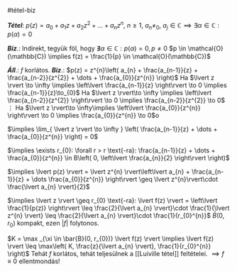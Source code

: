 #tétel-biz 

***Tétel***: $p(z) = a_{0} + a_{1}z + a_{2}z^{2} + \dots + a_{n} z^{n}$, $n\ge 1$, $a_{n}\ne_{0}$, $a_{j} \in \mathbb{C} \implies \exists \alpha \in\mathbb{C}: p(\alpha) = 0$

***Biz***.: Indirekt, tegyük föl, hogy $\nexists \alpha \in \mathbb{C}: p(\alpha) =0, p \neq 0$
$p \in \mathcal{O}(\mathbb{C}) \implies f(z) = \frac{1}{p} \in \mathcal{O}(\mathbb{C})$

***Áll***.: $f$ korlátos.
***Biz***.: $p(z) = z^{n}\left( a_{n} + \frac{a_{n-1}}{z} + \frac{a_{n-2}}{z^{2}} + \dots + \frac{a_{0}}{z^{n}} \right)$
Ha $\lvert z \rvert \to \infty \implies \left\lvert  \frac{a_{n-1}}{z}  \right\rvert \to 0 \implies \frac{a_{n-1}}{z}\to_{0}$
Ha $\lvert z \rvert\to \infty \implies \left\lvert  \frac{a_{n-2}}{z^{2}}  \right\rvert \to 0 \implies   \frac{a_{n-2}}{z^{2}}   \to 0$
$\vdots$
Ha $\lvert z \rvert\to \infty\implies \left\lvert  \frac{a_{0}}{z^{n}}  \right\rvert \to 0 \implies \frac{a_{0}}{z^{n}} \to 0$o

$\implies \lim_{ \lvert z \rvert \to \infty } \left( \frac{a_{n-1}}{z} + \dots + \frac{a_{0}}{z^{n}} \right) = 0$

$\implies \exists r_{0}: \forall r > r \text{-ra}: \frac{a_{n-1}}{z} + \dots + \frac{a_{0}}{z^{n}} \in B\left( 0, \left\lvert  \frac{a_{n}}{2}  \right\rvert \right)$


$\implies \lvert p(z) \rvert = \lvert z^{n} \rvert\left\lvert  a_{n} + \frac{a_{n-1}}{z} + \dots \frac{a_{0}}{z^{n}} \right\rvert \geq \lvert z^{n}\rvert\cdot \frac{\lvert a_{n} \rvert}{2}$

$\implies \lvert z \rvert \geq r_{0} \text{-ra}: \lvert f(z) \rvert = \left\lvert  \frac{1}{p(z)}  \right\rvert \leq \frac{2}{\lvert a_{n} \rvert}\cdot \frac{1}{\lvert z^{n} \rvert} \leq \frac{2}{\lvert a_{n} \rvert}\cdot \frac{1}{r_{0}^{n}}$
$\bar{B}(0, r_{0})$ kompakt, ezen $\lvert f \rvert$ folytonos.

$K = \max _{\xi \in \bar{B}(0, r_{0})} \lvert f(z) \rvert \implies \lvert f(z) \rvert \leq \max\left( K, \frac{z}{\lvert a_{n} \rvert}, \frac{1}{r_{0}^{n}} \right)$
Tehát $f$ korlátos, tehát teljesülnek a [[Luiville tétel]] feltételei.
$\implies f \equiv 0$  ellentmondás!
